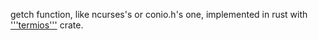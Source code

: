 getch function, like ncurses's or conio.h's one, implemented in rust with ['''termios'''](https://github.com/dcuddeback/termios-rs) crate.
